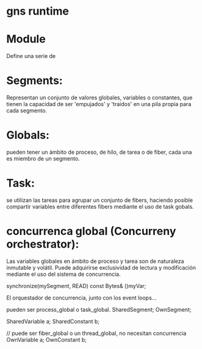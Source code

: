 # gns runtime

# Module
  Define una serie de

# Segments:
  Representan un conjunto de valores globales, variables o constantes,
  que tienen la capacidad de ser 'empujados' y 'traidos' en una pila propia
  para cada segmento.

# Globals:
  pueden tener un ámbito de proceso, de hilo, de tarea o de fiber, cada una es
  miembro de un segmento.


# Task:
  se utilizan las tareas para agrupar un conjunto de fibers, haciendo posible
  compartir variables entre diferentes fibers mediante el uso de task gobals.


# concurrenca global (Concurreny orchestrator):

  Las variables globales en ámbito de proceso y tarea son de naturaleza
  inmutable y volátil. Puede adquirirse exclusividad de lectura y modificación
  mediante el uso del sistema de concurrencia.

  synchronize(mySegment, READ)
    const Bytes& ()myVar;


  El orquestador de concurrencia, junto con los event loops...

  pueden ser process_global o task_global.
  SharedSegment;
  OwnSegment;

  SharedVariable a;
  SharedConstant b;


  // puede ser fiber_global o un thread_global, no necesitan concurrencia
  OwnVariable a;
  OwnConstant b;
